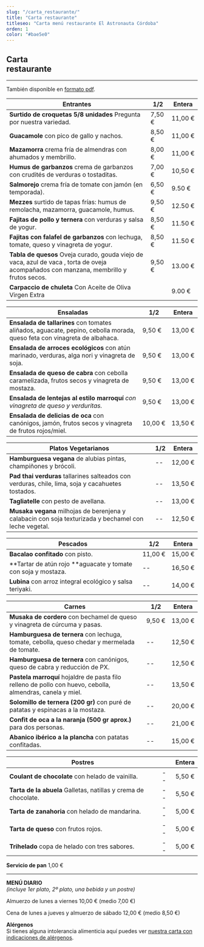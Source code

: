 ```yaml
---
slug: "/carta_restaurante/"
title: "Carta restaurante"
titleseo: "Carta menú restaurante El Astronauta Córdoba"
orden: 1
color: "#bae5e0"
---
```


## Carta<br>restaurante
---

También disponible en [formato pdf](/cartas_restaurante_web_2022.pdf).

|Entrantes                                                        |    1/2     | Entera |
|-----------------------------------------------------------------|------------|--------|
|**Surtido de croquetas 5/8 unidades** Pregunta por nuestra variedad. | 7,50 € | 11,00 € |
|**Guacamole** con pico de gallo y nachos. | 8,50 € | 11,00 € |
|**Mazamorra** crema fría de almendras con ahumados y membrillo. | 8,00 € | 11,00 € |
|**Humus de garbanzos** crema de garbanzos con crudités de verduras o tostaditas. | 7,00 € | 10,50 € |
|**Salmorejo** crema fría de tomate con jamón (en temporada). | 6,50 € | 9.50 € |
|**Mezzes** surtido de tapas frías: humus de remolacha, mazamorra, guacamole, humus. | 9,50 € | 12.50 € |
|**Fajitas de pollo y ternera** con verduras y salsa de yogur. | 8,50 € | 11.50 € |
|**Fajitas con falafel de garbanzos** con lechuga, tomate, queso y vinagreta de yogur. | 8,50 € | 11.50 € |
|**Tabla de quesos** Oveja curado, gouda viejo de vaca, azul de vaca , torta de oveja acompañados con manzana, membrillo y frutos secos. | 9,50 € | 13.00 € |
|**Carpaccio de chuleta** Con Aceite de Oliva Virgen Extra |     | 9.00 € |

|Ensaladas |  1/2   |Entera |
|---|---|---|
|**Ensalada de tallarines** con tomates aliñados, aguacate, pepino, cebolla morada, queso feta con vinagreta de albahaca.       |9,50 €      |13,00 €|
|**Ensalada de arroces ecológicos** con atún marinado, verduras, alga nori y vinagreta de soja.              |9,50 €      |13,00 €|
|**Ensalada de queso de cabra** con cebolla caramelizada, frutos secos y vinagreta de mostaza.             |9,50 €      |13,00 €|
|**Ensalada de lentejas al estilo marroquí** *con vinagreta de queso y verduritas.*                                   |9,50 €      |13,00 €|
|**Ensalada de delicias de oca** con canónigos, jamón, frutos secos y vinagreta de frutos rojos/miel.                  |10,00 €      |13,50 €|

|Platos Vegetarianos                                              |    1/2     |Entera |
|-----------------------------------------------------------------|------------|-------|
|**Hamburguesa vegana** de alubias pintas, champiñones y brócoli.                                                                                                 |       --     |12,00 €|
|**Pad thai verduras** tallarines salteados con verduras, chile, lima, soja y cacahuetes tostados.                                                 |       --     |13,50 € |
|**Tagliatelle** con pesto de avellana.                                                                                        |--      |13,00 €|
|**Musaka vegana** milhojas de berenjena y calabacin con soja texturizada y bechamel con leche vegetal.                                 |        --    |12,50 €|

|Pescados                                                         |    1/2     |Entera |
|-----------------------------------------------------------------|------------|-------|
|**Bacalao confitado** con pisto.                                                                            |11,00 €     |15,00 €|
|**Tartar de atún rojo **aguacate y tomate con soja y mostaza.                                                                                 |     --       |16,50 €|
|**Lubina** con arroz integral ecológico y salsa teriyaki.                                                |--     |14,00 €|

|Carnes                                                           |    1/2     |Entera |
|-----------------------------------------------------------------|------------|-------|
|**Musaka de cordero** con bechamel de queso y vinagreta de cúrcuma y pasas.                                                                |9,50 €      |13,00 €|
|**Hamburguesa de ternera** con lechuga, tomate, cebolla, queso chedar y mermelada de tomate.                                                                                      |     --       |12,50 €|
| **Hamburguesa de ternera** con canónigos, queso de cabra y reducción de PX. |     --       |12,50 €|
| **Pastela marroquí** hojaldre de pasta filo relleno de pollo con huevo, cebolla, almendras, canela y miel. | --     | 13,50 € |
|**Solomillo de ternera (200 gr)** con puré de patatas y espinacas a la mostaza.                                                                            |      --      |20,00 € |
|**Confit de oca a la naranja (500 gr aprox.)** para dos personas. | -- |21,00 € |
|**Abanico ibérico a la plancha** con patatas confitadas.                                                                                            |     --       |15,00 €|

|Postres                                                          |         |Entera |
|-----------------------------------------------------------------|------------|-------|
|**Coulant de chocolate** con helado de vainilla.                                                                                 |     --       |5,50 € |
| **Tarta de la abuela** Galletas, natillas y crema de chocolate. |      --      |5,50 € |
|**Tarta de zanahoria** con helado de mandarina.                                                                     |      --      |5,00 € |
|**Tarta de queso** con frutos rojos.                                                                                              |       --     |5,00 € |
|**Trihelado** copa de helado con tres sabores.                                                                                                     |        --    |5,00 € |

**Servicio de pan**  1,00 €

---
**MENÚ DIARIO**  
*(incluye 1er plato, 2º plato, una bebida y un postre)*


Almuerzo de lunes a viernes 10,00 € (medio 7,00 €)


Cena de lunes a jueves y almuerzo de sábado 12,00 € (medio 8,50 €)


**Alérgenos**  
Si tienes alguna intolerancia alimenticia aquí puedes ver <a href="astro_2020_tabla_alergenos.pdf">nuestra carta con indicaciones de alérgenos</a>.
